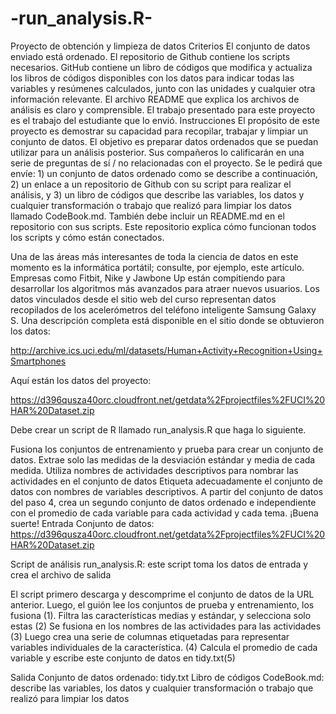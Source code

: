 # -run_analysis.R-
Proyecto de obtención y limpieza de datos
Criterios
El conjunto de datos enviado está ordenado.
El repositorio de Github contiene los scripts necesarios.
GitHub contiene un libro de códigos que modifica y actualiza los libros de códigos disponibles con los datos para indicar todas las variables y resúmenes calculados, junto con las unidades y cualquier otra información relevante.
El archivo README que explica los archivos de análisis es claro y comprensible.
El trabajo presentado para este proyecto es el trabajo del estudiante que lo envió.
Instrucciones
El propósito de este proyecto es demostrar su capacidad para recopilar, trabajar y limpiar un conjunto de datos. El objetivo es preparar datos ordenados que se puedan utilizar para un análisis posterior. Sus compañeros lo calificarán en una serie de preguntas de sí / no relacionadas con el proyecto. Se le pedirá que envíe: 1) un conjunto de datos ordenado como se describe a continuación, 2) un enlace a un repositorio de Github con su script para realizar el análisis, y 3) un libro de códigos que describe las variables, los datos y cualquier transformación o trabajo que realizó para limpiar los datos llamado CodeBook.md. También debe incluir un README.md en el repositorio con sus scripts. Este repositorio explica cómo funcionan todos los scripts y cómo están conectados.

Una de las áreas más interesantes de toda la ciencia de datos en este momento es la informática portátil; consulte, por ejemplo, este artículo. Empresas como Fitbit, Nike y Jawbone Up están compitiendo para desarrollar los algoritmos más avanzados para atraer nuevos usuarios. Los datos vinculados desde el sitio web del curso representan datos recopilados de los acelerómetros del teléfono inteligente Samsung Galaxy S. Una descripción completa está disponible en el sitio donde se obtuvieron los datos:

http://archive.ics.uci.edu/ml/datasets/Human+Activity+Recognition+Using+Smartphones

Aquí están los datos del proyecto:

https://d396qusza40orc.cloudfront.net/getdata%2Fprojectfiles%2FUCI%20HAR%20Dataset.zip

Debe crear un script de R llamado run_analysis.R que haga lo siguiente.

Fusiona los conjuntos de entrenamiento y prueba para crear un conjunto de datos.
Extrae solo las medidas de la desviación estándar y media de cada medida.
Utiliza nombres de actividades descriptivos para nombrar las actividades en el conjunto de datos
Etiqueta adecuadamente el conjunto de datos con nombres de variables descriptivos.
A partir del conjunto de datos del paso 4, crea un segundo conjunto de datos ordenado e independiente con el promedio de cada variable para cada actividad y cada tema. ¡Buena suerte!
Entrada
Conjunto de datos: https://d396qusza40orc.cloudfront.net/getdata%2Fprojectfiles%2FUCI%20HAR%20Dataset.zip

Script de análisis
run_analysis.R: este script toma los datos de entrada y crea el archivo de salida

El script primero descarga y descomprime el conjunto de datos de la URL anterior. Luego, el guión lee los conjuntos de prueba y entrenamiento, los fusiona (1). Filtra las características medias y estándar, y selecciona solo estas (2) Se fusiona en los nombres de las actividades para las actividades (3) Luego crea una serie de columnas etiquetadas para representar variables individuales de la característica. (4) Calcula el promedio de cada variable y escribe este conjunto de datos en tidy.txt(5)

Salida
Conjunto de datos ordenado: tidy.txt
Libro de códigos
CodeBook.md: describe las variables, los datos y cualquier transformación o trabajo que realizó para limpiar los datos
